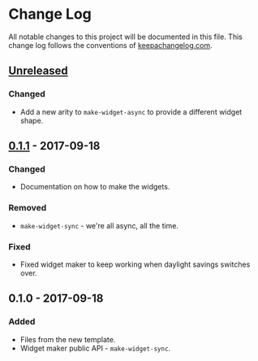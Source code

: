 # Change Log
All notable changes to this project will be documented in this file. This change log follows the conventions of [keepachangelog.com](http://keepachangelog.com/).

## [Unreleased]
### Changed
- Add a new arity to `make-widget-async` to provide a different widget shape.

## [0.1.1] - 2017-09-18
### Changed
- Documentation on how to make the widgets.

### Removed
- `make-widget-sync` - we're all async, all the time.

### Fixed
- Fixed widget maker to keep working when daylight savings switches over.

## 0.1.0 - 2017-09-18
### Added
- Files from the new template.
- Widget maker public API - `make-widget-sync`.

[Unreleased]: https://github.com/your-name/contacts-application/compare/0.1.1...HEAD
[0.1.1]: https://github.com/your-name/contacts-application/compare/0.1.0...0.1.1

